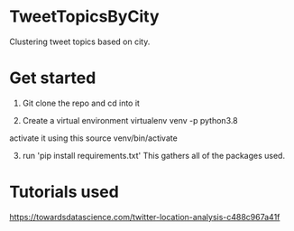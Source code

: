 # TweetTopicsByCity
Clustering tweet topics based on city.


# Get started
1. Git clone the repo and cd into it

2. Create a virtual environment
virtualenv venv -p python3.8

activate it using this
source venv/bin/activate

3. run 'pip install requirements.txt' This gathers all of the packages used.







# Tutorials used
https://towardsdatascience.com/twitter-location-analysis-c488c967a41f
